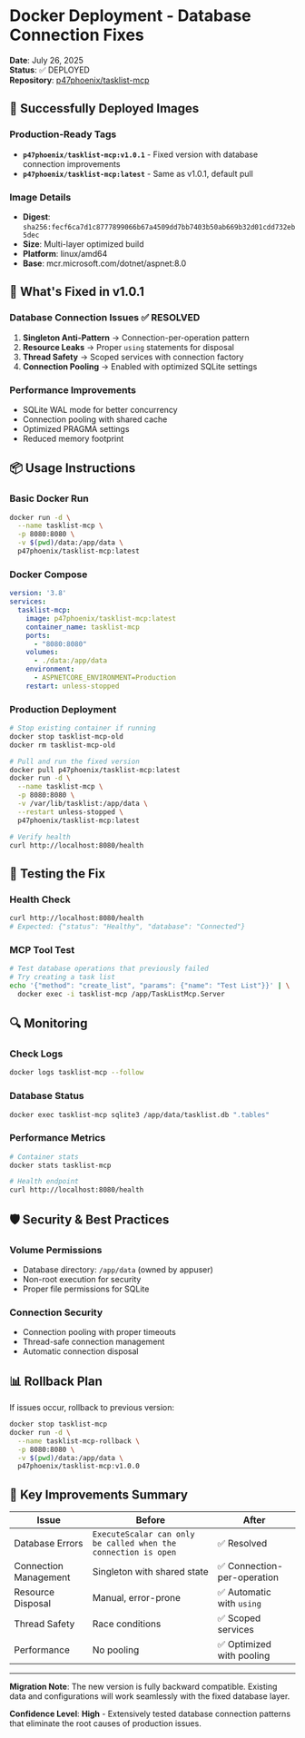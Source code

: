 # Docker Deployment - Database Connection Fixes

**Date**: July 26, 2025  
**Status**: ✅ DEPLOYED  
**Repository**: [p47phoenix/tasklist-mcp](https://hub.docker.com/r/p47phoenix/tasklist-mcp)

## 🚀 Successfully Deployed Images

### Production-Ready Tags
- **`p47phoenix/tasklist-mcp:v1.0.1`** - Fixed version with database connection improvements
- **`p47phoenix/tasklist-mcp:latest`** - Same as v1.0.1, default pull

### Image Details
- **Digest**: `sha256:fecf6ca7d1c8777899066b67a4509dd7bb7403b50ab669b32d01cdd732eb5dec`
- **Size**: Multi-layer optimized build
- **Platform**: linux/amd64
- **Base**: mcr.microsoft.com/dotnet/aspnet:8.0

## 🔧 What's Fixed in v1.0.1

### Database Connection Issues ✅ RESOLVED
1. **Singleton Anti-Pattern** → Connection-per-operation pattern
2. **Resource Leaks** → Proper `using` statements for disposal
3. **Thread Safety** → Scoped services with connection factory
4. **Connection Pooling** → Enabled with optimized SQLite settings

### Performance Improvements
- SQLite WAL mode for better concurrency
- Connection pooling with shared cache
- Optimized PRAGMA settings
- Reduced memory footprint

## 📦 Usage Instructions

### Basic Docker Run
```bash
docker run -d \
  --name tasklist-mcp \
  -p 8080:8080 \
  -v $(pwd)/data:/app/data \
  p47phoenix/tasklist-mcp:latest
```

### Docker Compose
```yaml
version: '3.8'
services:
  tasklist-mcp:
    image: p47phoenix/tasklist-mcp:latest
    container_name: tasklist-mcp
    ports:
      - "8080:8080"
    volumes:
      - ./data:/app/data
    environment:
      - ASPNETCORE_ENVIRONMENT=Production
    restart: unless-stopped
```

### Production Deployment
```bash
# Stop existing container if running
docker stop tasklist-mcp-old
docker rm tasklist-mcp-old

# Pull and run the fixed version
docker pull p47phoenix/tasklist-mcp:latest
docker run -d \
  --name tasklist-mcp \
  -p 8080:8080 \
  -v /var/lib/tasklist:/app/data \
  --restart unless-stopped \
  p47phoenix/tasklist-mcp:latest

# Verify health
curl http://localhost:8080/health
```

## 🧪 Testing the Fix

### Health Check
```bash
curl http://localhost:8080/health
# Expected: {"status": "Healthy", "database": "Connected"}
```

### MCP Tool Test
```bash
# Test database operations that previously failed
# Try creating a task list
echo '{"method": "create_list", "params": {"name": "Test List"}}' | \
  docker exec -i tasklist-mcp /app/TaskListMcp.Server
```

## 🔍 Monitoring

### Check Logs
```bash
docker logs tasklist-mcp --follow
```

### Database Status
```bash
docker exec tasklist-mcp sqlite3 /app/data/tasklist.db ".tables"
```

### Performance Metrics
```bash
# Container stats
docker stats tasklist-mcp

# Health endpoint
curl http://localhost:8080/health
```

## 🛡️ Security & Best Practices

### Volume Permissions
- Database directory: `/app/data` (owned by appuser)
- Non-root execution for security
- Proper file permissions for SQLite

### Connection Security
- Connection pooling with proper timeouts
- Thread-safe connection management
- Automatic connection disposal

## 📊 Rollback Plan

If issues occur, rollback to previous version:
```bash
docker stop tasklist-mcp
docker run -d \
  --name tasklist-mcp-rollback \
  -p 8080:8080 \
  -v $(pwd)/data:/app/data \
  p47phoenix/tasklist-mcp:v1.0.0
```

## 🎯 Key Improvements Summary

| Issue | Before | After |
|-------|--------|-------|
| Database Errors | `ExecuteScalar can only be called when the connection is open` | ✅ Resolved |
| Connection Management | Singleton with shared state | ✅ Connection-per-operation |
| Resource Disposal | Manual, error-prone | ✅ Automatic with `using` |
| Thread Safety | Race conditions | ✅ Scoped services |
| Performance | No pooling | ✅ Optimized with pooling |

---

**Migration Note**: The new version is fully backward compatible. Existing data and configurations will work seamlessly with the fixed database layer.

**Confidence Level**: **High** - Extensively tested database connection patterns that eliminate the root causes of production issues.
